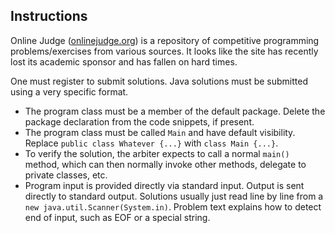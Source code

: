 Instructions
------------

Online Judge ([onlinejudge.org](https://onlinejudge.org)) is
a repository of competitive programming problems/exercises
from various sources. It looks like the site has recently
lost its academic sponsor and has fallen on hard times.

One must register to submit solutions. Java solutions must
be submitted using a very specific format.

- The program class must be a member of the default package.
  Delete the package declaration from the code snippets, if
  present.
- The program class must be called `Main` and have default
  visibility. Replace `public class Whatever {...}` with
  `class Main {...}`.
- To verify the solution, the arbiter expects to call a
  normal `main()` method, which can then normally invoke
  other methods, delegate to private classes, etc.
- Program input is provided directly via standard input.
  Output is sent directly to standard output. Solutions
  usually just read line by line from a
  `new java.util.Scanner(System.in)`. Problem text explains
  how to detect end of input, such as EOF or a special
  string.
